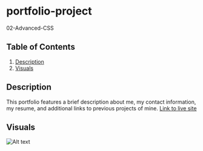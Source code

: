 # portfolio-project
02-Advanced-CSS
## Table of Contents
1. [Description](#Description)
2. [Visuals](#visuals)

## Description
This portfolio features a brief description about me, my contact information, my resume, and additional links to previous projects of mine.
[Link to live site](https://brandym98.github.io/portfolio-project/)


## Visuals
![Alt text](./assets/images/Portfolio.png)

